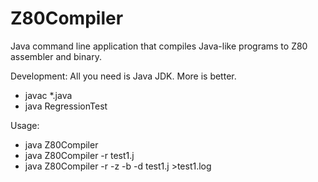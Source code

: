# Z80Compiler
Java command line application that compiles Java-like programs to Z80 assembler and binary.

Development:
All you need is Java JDK. More is better.
* javac *.java
* java RegressionTest

Usage:
* java Z80Compiler
* java Z80Compiler -r test1.j
* java Z80Compiler -r -z -b -d test1.j >test1.log
